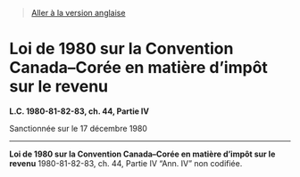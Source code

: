 > [Aller à la version anglaise](/en/Acts/Statutes%20of%20Canada/1980-81-82-83/c.%2044,%20Partie%20IV.md)

# Loi de 1980 sur la Convention Canada–Corée en matière d’impôt sur le revenu

**L.C. 1980-81-82-83, ch. 44, Partie IV**


Sanctionnée sur le 17 décembre 1980

----------


**Loi de 1980 sur la Convention Canada–Corée en matière d’impôt sur le revenu** 1980-81-82-83, ch. 44, Partie IV “Ann. IV” non codifiée.




